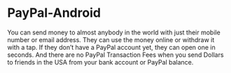 # PayPal-Android
You can send money to almost anybody in the world with just their mobile number or email address. They can use the money online or withdraw it with a tap. If they don’t have a PayPal account yet, they can open one in seconds. And there are no PayPal Transaction Fees when you send Dollars to friends in the USA from your bank account or PayPal balance.
